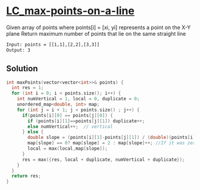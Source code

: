 # [LC_max-points-on-a-line](https://leetcode.com/problems/max-points-on-a-line)

Given array of points where points[i] = [xi, yi] represents a point on the X-Y plane
Return maximum number of points that lie on the same straight line

```txt
Input: points = [[1,1],[2,2],[3,3]]
Output: 3

```

## Solution

```cpp
int maxPoints(vector<vector<int>>& points) {
  int res = 1;
  for (int i = 0; i < points.size(); i++) {
    int numVertical = 1, local = 0, duplicate = 0;
    unordered_map<double, int> map;
    for (int j = i + 1; j < points.size() ; j++) {
      if(points[i][0] == points[j][0]) {
        if (points[i][1]==points[j][1]) duplicate++;
        else numVertical++;  // vertical
      } else {
        double slope = (points[i][1]-points[j][1]) / (double)(points[i][0]-points[j][0]);
        map[slope] == 0? map[slope] = 2 : map[slope]++; //If it was zero, add two points!
        local = max(local,map[slope]);
      }
      res = max({res, local + duplicate, numVertical + duplicate});
    }
  }
  return res;
}
```
